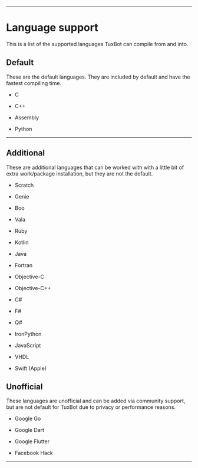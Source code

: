 
***

# Language support

This is a list of the supported languages TuxBot can compile from and into.

## Default

These are the default languages. They are included by default and have the fastest compiling time.

* C

* C++

* Assembly

* Python

***

## Additional

These are additional languages that can be worked with with a little bit of extra work/package installation, but they are not the default.

* Scratch

* Genie

* Boo

* Vala

* Ruby

* Kotlin

* Java

* Fortran

* Objective-C

* Objective-C++
 
* C#

* F#

* Q#

* IronPython

* JavaScript

* VHDL

* Swift (Apple)

## Unofficial

These languages are unofficial and can be added via community support, but are not default for TuxBot due to privacy or performance reasons.

* Google Go

* Google Dart

* Google Flutter

* Facebook Hack

***
